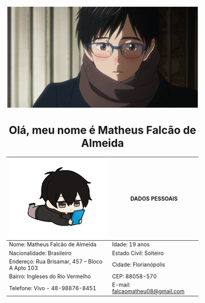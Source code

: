 <p align="center">
  <a><img src="anime2.gif" alt="Banner"></a>
</p>


<h1 align="center">Olá, meu nome é Matheus Falcão de Almeida</h1>

| ![GIF](anime3.gif) | **DADOS PESSOAIS** |
|--------------------|---------------------|
| Nome: Matheus Falcão de Almeida | Idade: 19 anos |
| Nacionalidade: Brasileiro | Estado Civil: Solteiro |
| Endereço: Rua Brisamar, 457 – Bloco A Apto 103 | Cidade: Florianópolis |
| Bairro: Ingleses do Rio Vermelho | CEP: 88058-570 |
| Telefone: Vivo - 48-98876-8451 |E-mail: [falcaomatheu08@gmail.com](mailto:falcaomatheu08@gmail.com) |
